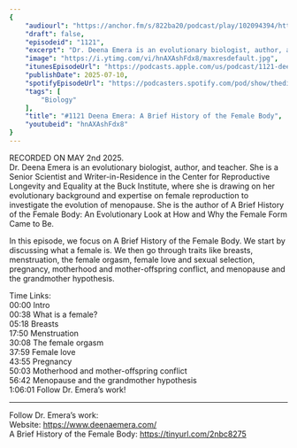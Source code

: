 ```yaml
---
{
	"audiourl": "https://anchor.fm/s/822ba20/podcast/play/102094394/https%3A%2F%2Fd3ctxlq1ktw2nl.cloudfront.net%2Fstaging%2F2025-4-2%2F365b30a9-c303-d84c-de11-e9604a214fcd.m4a",
	"draft": false,
	"episodeid": "1121",
	"excerpt": "Dr. Deena Emera is an evolutionary biologist, author, and teacher. She is a Senior Scientist and Writer-in-Residence in the Center for Reproductive Longevity and Equality at the Buck Institute, where she is drawing on her evolutionary background and expertise on female reproduction to investigate the evolution of menopause. She is the author of A Brief History of the Female Body: An Evolutionary Look at How and Why the Female Form Came to Be.",
	"image": "https://i.ytimg.com/vi/hnAXAshFdx8/maxresdefault.jpg",
	"itunesEpisodeUrl": "https://podcasts.apple.com/us/podcast/1121-deena-emera-a-brief-history-of-the-female-body/id1451347236?i=1000716718142&uo=4",
	"publishDate": 2025-07-10,
	"spotifyEpisodeUrl": "https://podcasters.spotify.com/pod/show/thedissenter/episodes/1121-Deena-Emera-A-Brief-History-of-the-Female-Body-e32a63q",
	"tags": [
		"Biology"
	],
	"title": "#1121 Deena Emera: A Brief History of the Female Body",
	"youtubeid": "hnAXAshFdx8"
}
---
```

RECORDED ON MAY 2nd 2025.  
Dr. Deena Emera is an evolutionary biologist, author, and teacher. She is a Senior Scientist and Writer-in-Residence in the Center for Reproductive Longevity and Equality at the Buck Institute, where she is drawing on her evolutionary background and expertise on female reproduction to investigate the evolution of menopause. She is the author of A Brief History of the Female Body: An Evolutionary Look at How and Why the Female Form Came to Be.

In this episode, we focus on A Brief History of the Female Body. We start by discussing what a female is. We then go through traits like breasts, menstruation, the female orgasm, female love and sexual selection, pregnancy, motherhood and mother-offspring conflict, and menopause and the grandmother hypothesis.

Time Links:  
<time>00:00</time> Intro  
<time>00:38</time> What is a female?  
<time>05:18</time> Breasts  
<time>17:50</time> Menstruation  
<time>30:08</time> The female orgasm  
<time>37:59</time> Female love  
<time>43:55</time> Pregnancy  
<time>50:03</time> Motherhood and mother-offspring conflict  
<time>56:42</time> Menopause and the grandmother hypothesis  
<time>1:06:01</time> Follow Dr. Emera’s work!

---

Follow Dr. Emera’s work:  
Website: https://www.deenaemera.com/  
A Brief History of the Female Body: https://tinyurl.com/2nbc8275
